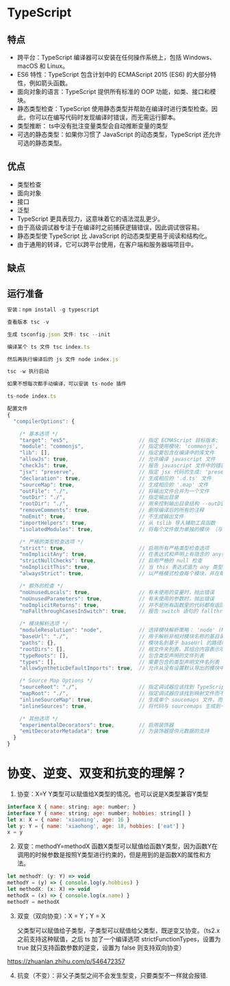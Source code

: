 # TypeScript

## 特点
- 跨平台：TypeScript 编译器可以安装在任何操作系统上，包括 Windows、macOS 和 Linux。
- ES6 特性：TypeScript 包含计划中的 ECMAScript 2015 (ES6) 的大部分特性，例如箭头函数。
- 面向对象的语言：TypeScript 提供所有标准的 OOP 功能，如类、接口和模块。
- 静态类型检查：TypeScript 使用静态类型并帮助在编译时进行类型检查。因此，你可以在编写代码时发现编译时错误，而无需运行脚本。
- 类型推断： ts中没有批注变量类型会自动推断变量的类型
- 可选的静态类型：如果你习惯了 JavaScript 的动态类型，TypeScript 还允许可选的静态类型。

## 优点

- 类型检查
- 面向对象
- 接口
- 泛型
- TypeScript 更具表现力，这意味着它的语法混乱更少。
- 由于高级调试器专注于在编译时之前捕获逻辑错误，因此调试很容易。
- 静态类型使 TypeScript 比 JavaScript 的动态类型更易于阅读和结构化。
- 由于通用的转译，它可以跨平台使用，在客户端和服务器端项目中。

## 缺点

## 运行准备

```javascript
安装：npm install -g typescript

查看版本 tsc -v

生成 tsconfig.json 文件: tsc --init

编译某个 ts 文件 tsc index.ts

然后再执行编译后的 js 文件 node index.js

tsc -w 执行启动

如果不想每次都手动编译，可以安装 ts-node 插件

ts-node index.ts
```

```javascript
配置文件
{
  "compilerOptions": {

    /* 基本选项 */
    "target": "es5",                       // 指定 ECMAScript 目标版本: 'ES3' (default), 'ES5', 'ES6'/'ES2015', 'ES2016', 'ES2017', or 'ESNEXT'
    "module": "commonjs",                  // 指定使用模块: 'commonjs', 'amd', 'system', 'umd' or 'es2015'
    "lib": [],                             // 指定要包含在编译中的库文件
    "allowJs": true,                       // 允许编译 javascript 文件
    "checkJs": true,                       // 报告 javascript 文件中的错误
    "jsx": "preserve",                     // 指定 jsx 代码的生成: 'preserve', 'react-native', or 'react'
    "declaration": true,                   // 生成相应的 '.d.ts' 文件
    "sourceMap": true,                     // 生成相应的 '.map' 文件
    "outFile": "./",                       // 将输出文件合并为一个文件
    "outDir": "./",                        // 指定输出目录
    "rootDir": "./",                       // 用来控制输出目录结构 --outDir.
    "removeComments": true,                // 删除编译后的所有的注释
    "noEmit": true,                        // 不生成输出文件
    "importHelpers": true,                 // 从 tslib 导入辅助工具函数
    "isolatedModules": true,               // 将每个文件做为单独的模块 （与 'ts.transpileModule' 类似）.

    /* 严格的类型检查选项 */
    "strict": true,                        // 启用所有严格类型检查选项
    "noImplicitAny": true,                 // 在表达式和声明上有隐含的 any类型时报错
    "strictNullChecks": true,              // 启用严格的 null 检查
    "noImplicitThis": true,                // 当 this 表达式值为 any 类型的时候，生成一个错误
    "alwaysStrict": true,                  // 以严格模式检查每个模块，并在每个文件里加入 'use strict'

    /* 额外的检查 */
    "noUnusedLocals": true,                // 有未使用的变量时，抛出错误
    "noUnusedParameters": true,            // 有未使用的参数时，抛出错误
    "noImplicitReturns": true,             // 并不是所有函数里的代码都有返回值时，抛出错误
    "noFallthroughCasesInSwitch": true,    // 报告 switch 语句的 fallthrough 错误。（即，不允许 switch 的 case 语句贯穿）

    /* 模块解析选项 */
    "moduleResolution": "node",            // 选择模块解析策略： 'node' (Node.js) or 'classic' (TypeScript pre-1.6)
    "baseUrl": "./",                       // 用于解析非相对模块名称的基目录
    "paths": {},                           // 模块名到基于 baseUrl 的路径映射的列表
    "rootDirs": [],                        // 根文件夹列表，其组合内容表示项目运行时的结构内容
    "typeRoots": [],                       // 包含类型声明的文件列表
    "types": [],                           // 需要包含的类型声明文件名列表
    "allowSyntheticDefaultImports": true,  // 允许从没有设置默认导出的模块中默认导入。

    /* Source Map Options */
    "sourceRoot": "./",                    // 指定调试器应该找到 TypeScript 文件而不是源文件的位置
    "mapRoot": "./",                       // 指定调试器应该找到映射文件而不是生成文件的位置
    "inlineSourceMap": true,               // 生成单个 soucemaps 文件，而不是将 sourcemaps 生成不同的文件
    "inlineSources": true,                 // 将代码与 sourcemaps 生成到一个文件中，要求同时设置了 --inlineSourceMap 或 --sourceMap 属性

    /* 其他选项 */
    "experimentalDecorators": true,        // 启用装饰器
    "emitDecoratorMetadata": true          // 为装饰器提供元数据的支持
  }
}

```


# 协变、逆变、双变和抗变的理解？

1. 协变：X=Y Y类型可以赋值给X类型的情况。也可以说是X类型兼容Y类型

```javascript
interface X { name: string; age: number; } 
interface Y { name: string; age: number; hobbies: string[] }
let x: X = { name: 'xiaoming', age: 16 }
let y: Y = { name: 'xiaohong', age: 18, hobbies: ['eat'] }
x = y

```

2. 双变：methodY=methodX 函数X类型可以赋值给函数Y类型，因为函数Y在调用的时候参数是按照Y类型进行约束的，但是用到的是函数X的属性和方法。

```javascript
let methodY: (y: Y) => void
methodY = (y) => { console.log(y.hobbies) }
let methodX: (x: X) => void
methodX = (x) => { console.log(x.name) }
methodY = methodX

```

3. 双变（双向协变）：X = Y；Y = X 
   
   父类型可以赋值给子类型，子类型可以赋值给父类型，既逆变又协变。（ts2.x 之前支持这种赋值，之后 ts 加了一个编译选项 strictFunctionTypes，设置为 true 就只支持函数参数的逆变，设置为 false 则支持双向协变）

https://zhuanlan.zhihu.com/p/546472357

4. 抗变（不变）：非父子类型之间不会发生型变，只要类型不一样就会报错.



